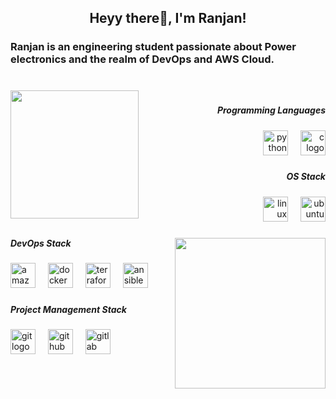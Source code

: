 <h2 align="center">Heyy there👋, I'm Ranjan!</h2>

###

<h3 align="left">Ranjan is an engineering student passionate about Power electronics and the realm of DevOps and AWS Cloud.</h3>

###

<br clear="both">

<img align="left" height="205" src="https://camo.githubusercontent.com/8f6403841f8fb8c75eadc1ad8c672671782ab8d8fcdd9a21b93425ab0c698094/68747470733a2f2f6d69726f2e6d656469756d2e636f6d2f76322f726573697a653a6669743a3732302f302a37513379765349765f7430696f4a2d5a2e676966"  />

###

<h5 align="right">Programming Languages</h5>

###

<div align="right">
  <img src="https://cdn.jsdelivr.net/gh/devicons/devicon/icons/python/python-original.svg" height="40" alt="python logo"  />
  <img width="12" />
  <img src="https://cdn.jsdelivr.net/gh/devicons/devicon/icons/c/c-plain.svg" height="40" alt="c logo"  />
</div>

###

<h5 align="right">OS Stack</h5>

###

<div align="right">
  <img src="https://cdn.jsdelivr.net/gh/devicons/devicon/icons/linux/linux-original.svg" height="40" alt="linux logo"  />
  <img width="12" />
  <img src="https://cdn.simpleicons.org/ubuntu/E95420" height="40" alt="ubuntu logo"  />
</div>

###

<img align="right" height="241" src="https://gifdb.com/images/featured/luffy-am88vo5oczuk7eu9.gif"  />

###

<h5 align="left">DevOps Stack</h5>

###

<div align="left">
  <img src="https://skillicons.dev/icons?i=aws" height="40" alt="amazonwebservices logo"  />
  <img width="12" />
  <img src="https://cdn.jsdelivr.net/gh/devicons/devicon/icons/docker/docker-plain.svg" height="40" alt="docker logo"  />
  <img width="12" />
  <img src="https://cdn.jsdelivr.net/gh/devicons/devicon/icons/terraform/terraform-original.svg" height="40" alt="terraform logo"  />
  <img width="12" />
  <img src="https://cdn.jsdelivr.net/gh/devicons/devicon/icons/ansible/ansible-original.svg" height="40" alt="ansible logo"  />
</div>

###

<h5 align="left">Project Management Stack</h5>

###

<div align="left">
  <img src="https://cdn.jsdelivr.net/gh/devicons/devicon/icons/git/git-plain.svg" height="40" alt="git logo"  />
  <img width="12" />
  <img src="https://skillicons.dev/icons?i=github" height="40" alt="github logo"  />
  <img width="12" />
  <img src="https://cdn.jsdelivr.net/gh/devicons/devicon/icons/gitlab/gitlab-original.svg" height="40" alt="gitlab logo"  />
</div>

###
